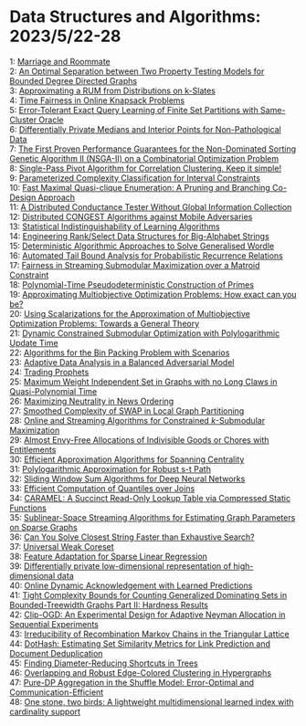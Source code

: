 # Data Structures and Algorithms: 2023/5/22-28  
1: [Marriage and Roommate](https://doi.org/10.48550/arXiv.2305.12841)  
2: [An Optimal Separation between Two Property Testing Models for Bounded  Degree Directed Graphs](https://doi.org/10.48550/arXiv.2305.13089)  
3: [Approximating a RUM from Distributions on k-Slates](https://doi.org/10.48550/arXiv.2305.13283)  
4: [Time Fairness in Online Knapsack Problems](https://doi.org/10.48550/arXiv.2305.13293)  
5: [Error-Tolerant Exact Query Learning of Finite Set Partitions with  Same-Cluster Oracle](https://doi.org/10.48550/arXiv.2305.13402)  
6: [Differentially Private Medians and Interior Points for Non-Pathological  Data](https://doi.org/10.48550/arXiv.2305.13440)  
7: [The First Proven Performance Guarantees for the Non-Dominated Sorting  Genetic Algorithm II (NSGA-II) on a Combinatorial Optimization Problem](https://doi.org/10.48550/arXiv.2305.13459)  
8: [Single-Pass Pivot Algorithm for Correlation Clustering. Keep it simple!](https://doi.org/10.48550/arXiv.2305.13560)  
9: [Parameterized Complexity Classification for Interval Constraints](https://doi.org/10.48550/arXiv.2305.13889)  
10: [Fast Maximal Quasi-clique Enumeration: A Pruning and Branching Co-Design  Approach](https://doi.org/10.48550/arXiv.2305.14047)  
11: [A Distributed Conductance Tester Without Global Information Collection](https://doi.org/10.48550/arXiv.2305.14178)  
12: [Distributed CONGEST Algorithms against Mobile Adversaries](https://doi.org/10.48550/arXiv.2305.14300)  
13: [Statistical Indistinguishability of Learning Algorithms](https://doi.org/10.48550/arXiv.2305.14311)  
14: [Engineering Rank/Select Data Structures for Big-Alphabet Strings](https://doi.org/10.48550/arXiv.2305.14461)  
15: [Deterministic Algorithmic Approaches to Solve Generalised Wordle](https://doi.org/10.48550/arXiv.2305.14756)  
16: [Automated Tail Bound Analysis for Probabilistic Recurrence Relations](https://doi.org/10.48550/arXiv.2305.15104)  
17: [Fairness in Streaming Submodular Maximization over a Matroid Constraint](https://doi.org/10.48550/arXiv.2305.15118)  
18: [Polynomial-Time Pseudodeterministic Construction of Primes](https://doi.org/10.48550/arXiv.2305.15140)  
19: [Approximating Multiobjective Optimization Problems: How exact can you  be?](https://doi.org/10.48550/arXiv.2305.15142)  
20: [Using Scalarizations for the Approximation of Multiobjective  Optimization Problems: Towards a General Theory](https://doi.org/10.48550/arXiv.2305.15173)  
21: [Dynamic Constrained Submodular Optimization with Polylogarithmic Update  Time](https://doi.org/10.48550/arXiv.2305.15192)  
22: [Algorithms for the Bin Packing Problem with Scenarios](https://doi.org/10.48550/arXiv.2305.15351)  
23: [Adaptive Data Analysis in a Balanced Adversarial Model](https://doi.org/10.48550/arXiv.2305.15452)  
24: [Trading Prophets](https://doi.org/10.48550/arXiv.2305.15566)  
25: [Maximum Weight Independent Set in Graphs with no Long Claws in  Quasi-Polynomial Time](https://doi.org/10.48550/arXiv.2305.15738)  
26: [Maximizing Neutrality in News Ordering](https://doi.org/10.48550/arXiv.2305.15790)  
27: [Smoothed Complexity of SWAP in Local Graph Partitioning](https://doi.org/10.48550/arXiv.2305.15804)  
28: [Online and Streaming Algorithms for Constrained $k$-Submodular  Maximization](https://doi.org/10.48550/arXiv.2305.16013)  
29: [Almost Envy-Free Allocations of Indivisible Goods or Chores with  Entitlements](https://doi.org/10.48550/arXiv.2305.16081)  
30: [Efficient Approximation Algorithms for Spanning Centrality](https://doi.org/10.48550/arXiv.2305.16086)  
31: [Polylogarithmic Approximation for Robust s-t Path](https://doi.org/10.48550/arXiv.2305.16439)  
32: [Sliding Window Sum Algorithms for Deep Neural Networks](https://doi.org/10.48550/arXiv.2305.16513)  
33: [Efficient Computation of Quantiles over Joins](https://doi.org/10.48550/arXiv.2305.16525)  
34: [CARAMEL: A Succinct Read-Only Lookup Table via Compressed Static  Functions](https://doi.org/10.48550/arXiv.2305.16545)  
35: [Sublinear-Space Streaming Algorithms for Estimating Graph Parameters on  Sparse Graphs](https://doi.org/10.48550/arXiv.2305.16815)  
36: [Can You Solve Closest String Faster than Exhaustive Search?](https://doi.org/10.48550/arXiv.2305.16878)  
37: [Universal Weak Coreset](https://doi.org/10.48550/arXiv.2305.16890)  
38: [Feature Adaptation for Sparse Linear Regression](https://doi.org/10.48550/arXiv.2305.16892)  
39: [Differentially private low-dimensional representation of  high-dimensional data](https://doi.org/10.48550/arXiv.2305.17148)  
40: [Online Dynamic Acknowledgement with Learned Predictions](https://doi.org/10.48550/arXiv.2305.18227)  
41: [Tight Complexity Bounds for Counting Generalized Dominating Sets in  Bounded-Treewidth Graphs Part II: Hardness Results](https://doi.org/10.48550/arXiv.2306.03640)  
42: [Clip-OGD: An Experimental Design for Adaptive Neyman Allocation in  Sequential Experiments](https://doi.org/10.48550/arXiv.2305.17187)  
43: [Irreducibility of Recombination Markov Chains in the Triangular Lattice](https://doi.org/10.48550/arXiv.2305.17239)  
44: [DotHash: Estimating Set Similarity Metrics for Link Prediction and  Document Deduplication](https://doi.org/10.48550/arXiv.2305.17310)  
45: [Finding Diameter-Reducing Shortcuts in Trees](https://doi.org/10.48550/arXiv.2305.17385)  
46: [Overlapping and Robust Edge-Colored Clustering in Hypergraphs](https://doi.org/10.48550/arXiv.2305.17598)  
47: [Pure-DP Aggregation in the Shuffle Model: Error-Optimal and  Communication-Efficient](https://doi.org/10.48550/arXiv.2305.17634)  
48: [One stone, two birds: A lightweight multidimensional learned index with  cardinality support](https://doi.org/10.48550/arXiv.2305.17674)  